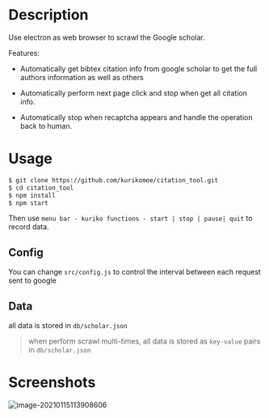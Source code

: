 # Description

Use electron as web browser to scrawl the Google scholar.

Features:

- Automatically get bibtex citation info from google scholar to get the full authors information as well as others

- Automatically perform next page click and stop when get all citation info.
- Automatically stop when recaptcha appears and handle the operation back to human.



# Usage

```bash
$ git clone https://github.com/kurikomoe/citation_tool.git
$ cd citation_tool
$ npm install
$ npm start
```

Then use `menu bar - kuriko functions - start | stop | pause| quit` to record data.

## Config

You can change `src/config.js` to control the interval between each request sent to google

## Data

all data is stored in `db/scholar.json` 

> when perform scrawl multi-times, all data is stored as `key-value` pairs in `db/scholar.json`

# Screenshots
![image-20210115113908606](https://kurikomoe-1300672427.image.myqcloud.com/images/image-20210115113908606.png)
